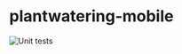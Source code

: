 # plantwatering-mobile  
![Unit tests](https://github.com/plantwatering/plantwatering-mobile/workflows/Unit%20tests/badge.svg)
